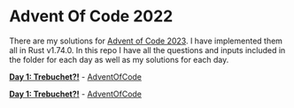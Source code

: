 # Advent Of Code 2022

There are my solutions for [Advent of Code 2023](https://adventofcode.com/2023/). I have implemented them all in Rust v1.74.0. In this repo I have all the questions and inputs included in the folder for each day as well as my solutions for each day.

[**Day 1: Trebuchet?!**](day_01/) - [AdventOfCode](https://adventofcode.com/2023/day/1)

[**Day 1: Trebuchet?!**](day_01/) - [AdventOfCode](https://adventofcode.com/2023/day/1)